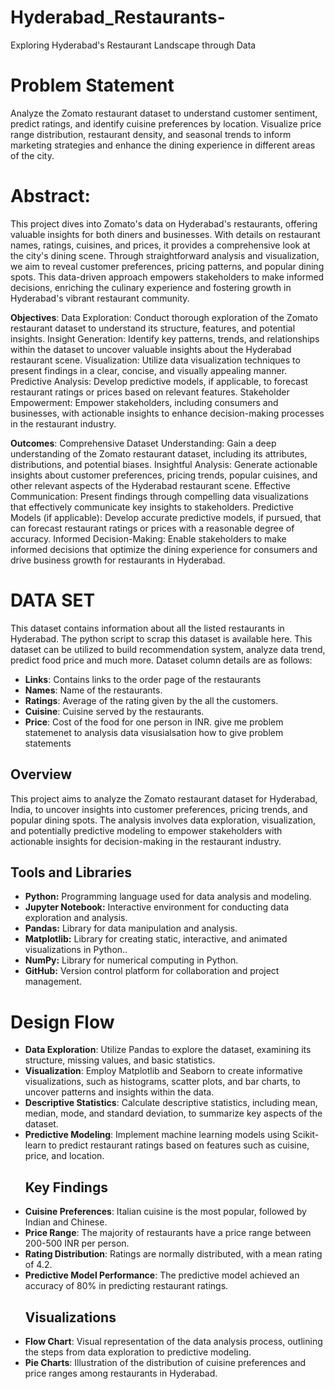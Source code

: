 # Hyderabad_Restaurants-
Exploring Hyderabad's Restaurant Landscape through Data
# Problem Statement
Analyze the Zomato restaurant dataset to understand customer sentiment, predict ratings, and identify cuisine preferences by location.
Visualize price range distribution, restaurant density, and seasonal trends to inform marketing strategies and enhance the dining experience in different areas of the city.

# Abstract:
This project dives into Zomato's data on Hyderabad's restaurants, offering valuable insights for both diners and businesses.
With details on restaurant names, ratings, cuisines, and prices, it provides a comprehensive look at the city's dining scene.
Through straightforward analysis and visualization, we aim to reveal customer preferences, pricing patterns, and popular dining spots. 
This data-driven approach empowers stakeholders to make informed decisions, enriching the culinary experience and fostering growth in Hyderabad's vibrant restaurant community.

**Objectives**:
Data Exploration: Conduct thorough exploration of the Zomato restaurant dataset to understand its structure, features, and potential insights.
Insight Generation: Identify key patterns, trends, and relationships within the dataset to uncover valuable insights about the Hyderabad restaurant scene.
Visualization: Utilize data visualization techniques to present findings in a clear, concise, and visually appealing manner.
Predictive Analysis: Develop predictive models, if applicable, to forecast restaurant ratings or prices based on relevant features.
Stakeholder Empowerment: Empower stakeholders, including consumers and businesses, with actionable insights to enhance decision-making processes in the restaurant industry.

**Outcomes**:
Comprehensive Dataset Understanding: Gain a deep understanding of the Zomato restaurant dataset, including its attributes, distributions, and potential biases.
Insightful Analysis: Generate actionable insights about customer preferences, pricing trends, popular cuisines, and other relevant aspects of the Hyderabad restaurant scene.
Effective Communication: Present findings through compelling data visualizations that effectively communicate key insights to stakeholders.
Predictive Models (if applicable): Develop accurate predictive models, if pursued, that can forecast restaurant ratings or prices with a reasonable degree of accuracy.
Informed Decision-Making: Enable stakeholders to make informed decisions that optimize the dining experience for consumers and drive business growth for restaurants in Hyderabad.
# DATA SET
This dataset contains information about all the listed restaurants in Hyderabad. The python script to scrap this dataset is available here. This dataset can be utilized to build recommendation system, analyze data trend, predict food price and much more. Dataset column details are as follows:

- **Links**: Contains links to the order page of the restaurants
- **Names**: Name of the restaurants.
- **Ratings**: Average of the rating given by the all the customers.
- **Cuisine**: Cuisine served by the restaurants.
- **Price**: Cost of the food for one person in INR. give me problem statemenet to analysis data visusialsation how to give problem statements
## Overview
This project aims to analyze the Zomato restaurant dataset for Hyderabad, India, to uncover insights into customer preferences, pricing trends, and popular dining spots. The analysis involves data exploration, visualization, and potentially predictive modeling to empower stakeholders with actionable insights for decision-making in the restaurant industry.

## Tools and Libraries
- **Python:** Programming language used for data analysis and modeling.
- **Jupyter Notebook:** Interactive environment for conducting data exploration and analysis.
- **Pandas:** Library for data manipulation and analysis.
- **Matplotlib:** Library for creating static, interactive, and animated visualizations in Python..
- **NumPy:** Library for numerical computing in Python.
- **GitHub:** Version control platform for collaboration and project management.

# Design Flow
- **Data Exploration**: Utilize Pandas to explore the dataset, examining its structure, missing values, and basic statistics.
- **Visualization**: Employ Matplotlib and Seaborn to create informative visualizations, such as histograms, scatter plots, and bar charts, to uncover patterns and insights within the data.
- **Descriptive Statistics**: Calculate descriptive statistics, including mean, median, mode, and standard deviation, to summarize key aspects of the dataset.
- **Predictive Modeling**: Implement machine learning models using Scikit-learn to predict restaurant ratings based on features such as cuisine, price, and location.
  ## Key Findings
- **Cuisine Preferences**: Italian cuisine is the most popular, followed by Indian and Chinese.
- **Price Range**: The majority of restaurants have a price range between 200-500 INR per person.
- **Rating Distribution**: Ratings are normally distributed, with a mean rating of 4.2.
- **Predictive Model Performance**: The predictive model achieved an accuracy of 80% in predicting restaurant ratings.
  ## Visualizations
- **Flow Chart**: Visual representation of the data analysis process, outlining the steps from data exploration to predictive modeling.
- **Pie Charts**: Illustration of the distribution of cuisine preferences and price ranges among restaurants in Hyderabad.
